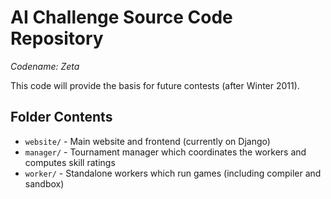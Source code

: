 AI Challenge Source Code Repository
===================================

*Codename: Zeta*

This code will provide the basis for future contests (after Winter 2011).

Folder Contents
---------------

* `website/` - Main website and frontend (currently on Django)
* `manager/` - Tournament manager which coordinates the workers and computes skill ratings
* `worker/` - Standalone workers which run games (including compiler and sandbox)
